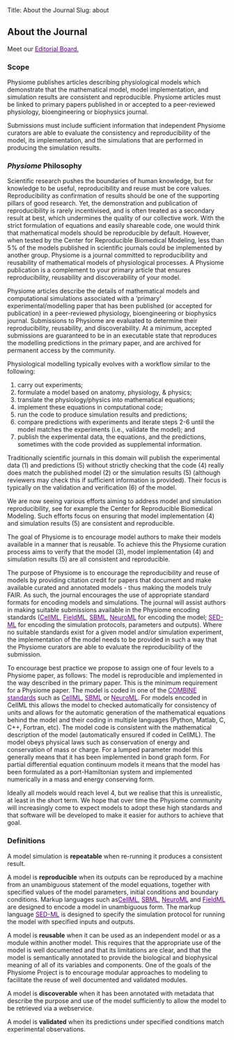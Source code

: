 Title: About the Journal
Slug: about
       
About the Journal
-----------------
Meet our <a style="color:#580078" href="{{SITEURL}}/editorial-board.html">Editorial Board.</a></p>


### Scope

Physiome publishes articles describing physiological models which demonstrate that the mathematical model, model implementation, and simulation results are consistent and reproducible. Physiome articles must be linked to primary papers published in or accepted to a peer-reviewed physiology, bioengineering or biophysics journal.

Submissions must include sufficient information that independent Physiome curators are able to evaluate the consistency and reproducibility of the model, its implementation, and the simulations that are performed in producing the simulation results.


### *Physiome* Philosophy
Scientific research pushes the boundaries of human knowledge, but for knowledge to be useful, reproducibility and reuse must be core values. Reproducibility as confirmation of results should be one of the supporting pillars of good research. Yet, the demonstration and publication of reproducibility is rarely incentivised, and is often treated as a secondary result at best, which undermines the quality of our collective work. With the strict formulation of equations and easily shareable code, one would think that mathematical models should be reproducible by default. However, when tested by the Center for Reproducible Biomedical Modeling, less than 5<span>&hairsp;</span></td></tr>% of the models published in scientific journals could be implemented by another group. Physiome is a journal committed to reproducibility and reusability of mathematical models of physiological processes. A Physiome publication is a complement to your primary article that ensures reproducibility, reusability and discoverability of your model.

Physiome articles describe the details of mathematical models and computational simulations associated with a ‘primary’ experimental/modelling paper that has been published (or accepted for publication) in a peer-reviewed physiology, bioengineering or biophysics journal. Submissions to Physiome are evaluated to determine their reproducibility, reusability, and discoverability. At a minimum, accepted submissions are guaranteed to be in an executable state that reproduces the modelling predictions in the primary paper, and are archived for permanent access by the community.

Physiological modelling typically evolves with a workflow similar to the following:

<ol>
<li> carry out experiments;
<li> formulate a model based on anatomy, physiology, & physics;
<li> translate the physiology/physics into mathematical equations;
<li> implement these equations in computational code;
<li> run the code to produce simulation results and predictions;
<li> compare predictions with experiments and iterate steps 2-6 until the model matches the experiments (i.e., validate the model); and
<li> publish the experimental data, the equations, and the predictions, sometimes with the code provided as supplemental information.
</ol>

Traditionally scientific journals in this domain will publish the experimental data (1) and predictions (5) without strictly checking that the code (4) really does match the published model (2) or the simulation results (5) (although reviewers may check this if sufficient information is provided). Their focus is typically on the validation and verification (6) of the model.

We are now seeing various efforts aiming to address model and simulation reproducibility, see for example the Center for Reproducible Biomedical Modeling. Such efforts focus on ensuring that model implementation (4) and simulation results (5) are consistent and reproducible.

The goal of Physiome is to encourage model authors to make their models available in a manner that is reusable. To achieve this the Physiome curation process aims to verify that the model (3), model implementation (4) and simulation results (5) are all consistent and reproducible.

The purpose of Physiome is to encourage the reproducibility and reuse of models by providing citation credit for papers that document and make available curated and annotated models - thus making the models truly FAIR. As such, the journal encourages the use of appropriate standard formats for encoding models and simulations. The journal will assist authors in making suitable submissions available in the Physiome encoding standards (<a style="color:#580078" href="https://www.cellml.org/">CellML</a>, <a style="color:#580078" href="http://www.fieldml.org/">FieldML</a>, <a style="color:#580078" href="http://sbml.org/">SBML</a>, <a style="color:#580078" href="https://www.neuroml.org/">NeuroML</a> for encoding the model; <a style="color:#580078" href="http://sed-ml.org/">SED-ML</a> for encoding the simulation protocols, parameters and outputs). Where no suitable standards exist for a given model and/or simulation experiment, the implementation of the model needs to be provided in such a way that the Physiome curators are able to evaluate the reproducibility of the submission.

To encourage best practice we propose to assign one of four levels to a Physiome paper, as follows: 
The model is reproducible and implemented in the way described in the primary paper. This is the minimum requirement for a Physiome paper.
The model is coded in one of the <a style="color:#580078" href="http://co.mbine.org/">COMBINE standards</a> such as <a style="color:#580078" href="https://www.cellml.org/">CellML</a>, <a style="color:#580078" href="http://sbml.org/">SBML</a> or <a style="color:#580078" href="https://www.neuroml.org/">NeuroML</a>. For models encoded in CellML this allows the model to checked automatically for consistency of units and allows for the automatic generation of the mathematical equations behind the model and their coding in multiple languages (Python, Matlab, C, C++, Fortran, etc). 
The model code is consistent with the mathematical description of the model (automatically ensured if coded in CellML).
The model obeys physical laws such as conservation of energy and conservation of mass or charge. For a lumped parameter model this generally means that it has been implemented in bond graph form. For partial differential equation continuum models it means that the model has been formulated as a port-Hamiltonian system and implemented numerically in a mass and energy conserving form.     

Ideally all models would reach level 4, but we realise that this is unrealistic, at least in the short term. We hope that over time the Physiome community will increasingly come to expect models to adopt these high standards and that software will be developed to make it easier for authors to achieve that goal.    


### Definitions


A model simulation is **repeatable** when re-running it produces a consistent result. 

A model is **reproducible** when its outputs can be reproduced by a machine from an unambiguous statement of the model equations, together with specified values of the model parameters, initial conditions and boundary conditions. Markup languages such as<a style="color:#580078" href="https://www.cellml.org/">CellML</a>, <a style="color:#580078" href="http://sbml.org/">SBML</a>, <a style="color:#580078" href="https://www.neuroml.org/">NeuroML</a> and <a style="color:#580078" href="http://www.fieldml.org/">FieldML</a> are designed to encode a model in unambiguous form. The markup language <a style="color:#580078" href="http://sed-ml.org/">SED-ML</a> is designed to specify the simulation protocol for running the model with specified inputs and outputs.

A model is **reusable** when it can be used as an independent model or as a module within another model. This requires that the appropriate use of the model is well documented and that its limitations are clear, and that the model is semantically annotated to provide the biological and biophysical meaning of all of its variables and components. One of the goals of the Physiome Project is to encourage modular approaches to modeling to facilitate the reuse of well documented and validated modules.

A model is **discoverable** when it has been annotated with metadata that describe the purpose and use of the model sufficiently to allow the model to be retrieved via a webservice.

A model is **validated** when its predictions under specified conditions match experimental observations.










